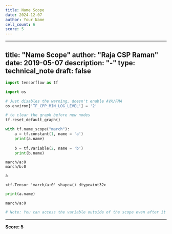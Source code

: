 ```yaml
---
title: Name Scope
date: 2024-12-07
author: Your Name
cell_count: 6
score: 5
---
```


---
title: "Name Scope"
author: "Raja CSP Raman"
date: 2019-05-07
description: "-"
type: technical_note
draft: false
---

```python
import tensorflow as tf

import os

# Just disables the warning, doesn't enable AVX/FMA
os.environ['TF_CPP_MIN_LOG_LEVEL'] = '2'
```


```python
# to clear the graph before new nodes
tf.reset_default_graph()

with tf.name_scope("march"):
    a = tf.constant(1, name = 'a')
    print(a.name)
    
    b = tf.Variable(2, name = 'b')
    print(b.name)
```

    march/a:0
    march/b:0



```python
a
```




    <tf.Tensor 'march/a:0' shape=() dtype=int32>




```python
print(a.name)
```

    march/a:0



```python
# Note: You can access the variable outside of the scope even after it is assigned.
```


---
**Score: 5**